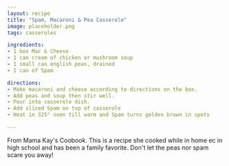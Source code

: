 ```yaml
---
layout: recipe
title: "Spam, Macaroni & Pea Casserole"
image: placeholder.png
tags: casseroles

ingredients:
- 1 box Mac & Cheese
- 1 can cream of chicken or mushroom soup
- 1 small can english peas, drained
- 1 can of Spam

directions:
- Make macaroni and cheese according to directions on the box.
- Add peas and soup then stir well.
- Pour into casserole dish.
- Add sliced Spam on top of casserole
- Heat in 325° oven till warm and Spam turns golden brown in spots

---
```


From Mama Kay's Coobook. This is a recipe she cooked while in home ec in high school and has been a family favorite. Don't let the peas nor spam scare you away!